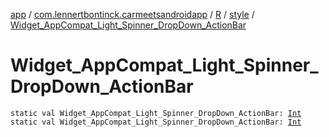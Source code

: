 [app](../../../index.md) / [com.lennertbontinck.carmeetsandroidapp](../../index.md) / [R](../index.md) / [style](index.md) / [Widget_AppCompat_Light_Spinner_DropDown_ActionBar](./-widget_-app-compat_-light_-spinner_-drop-down_-action-bar.md)

# Widget_AppCompat_Light_Spinner_DropDown_ActionBar

`static val Widget_AppCompat_Light_Spinner_DropDown_ActionBar: `[`Int`](https://kotlinlang.org/api/latest/jvm/stdlib/kotlin/-int/index.html)
`static val Widget_AppCompat_Light_Spinner_DropDown_ActionBar: `[`Int`](https://kotlinlang.org/api/latest/jvm/stdlib/kotlin/-int/index.html)